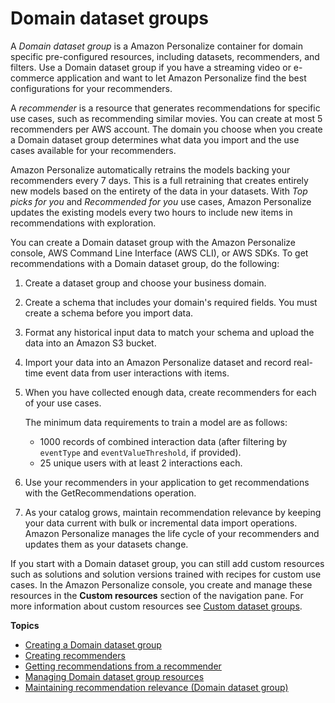 # Domain dataset groups<a name="domain-dataset-groups"></a>

 A *Domain dataset group* is a Amazon Personalize container for domain specific pre\-configured resources, including datasets, recommenders, and filters\. Use a Domain dataset group if you have a streaming video or e\-commerce application and want to let Amazon Personalize find the best configurations for your recommenders\. 

A *recommender* is a resource that generates recommendations for specific use cases, such as recommending similar movies\. You can create at most 5 recommenders per AWS account\. The domain you choose when you create a Domain dataset group determines what data you import and the use cases available for your recommenders\. 

 Amazon Personalize automatically retrains the models backing your recommenders every 7 days\. This is a full retraining that creates entirely new models based on the entirety of the data in your datasets\. With *Top picks for you* and *Recommended for you* use cases, Amazon Personalize updates the existing models every two hours to include new items in recommendations with exploration\. 

You can create a Domain dataset group with the Amazon Personalize console, AWS Command Line Interface \(AWS CLI\), or AWS SDKs\. To get recommendations with a Domain dataset group, do the following: 

1. Create a dataset group and choose your business domain\.

1.  Create a schema that includes your domain's required fields\. You must create a schema before you import data\. 

1.  Format any historical input data to match your schema and upload the data into an Amazon S3 bucket\. 

1.  Import your data into an Amazon Personalize dataset and record real\-time event data from user interactions with items\. 

1. When you have collected enough data, create recommenders for each of your use cases\.

    The minimum data requirements to train a model are as follows: 
   +  1000 records of combined interaction data \(after filtering by `eventType` and `eventValueThreshold`, if provided\)\.
   +  25 unique users with at least 2 interactions each\. 

1. Use your recommenders in your application to get recommendations with the GetRecommendations operation\.

1. As your catalog grows, maintain recommendation relevance by keeping your data current with bulk or incremental data import operations\. Amazon Personalize manages the life cycle of your recommenders and updates them as your datasets change\. 

 If you start with a Domain dataset group, you can still add custom resources such as solutions and solution versions trained with recipes for custom use cases\. In the Amazon Personalize console, you create and manage these resources in the **Custom resources** section of the navigation pane\. For more information about custom resources see [Custom dataset groups](custom-dataset-groups.md)\. 

**Topics**
+ [Creating a Domain dataset group](create-domain-dataset-group.md)
+ [Creating recommenders](creating-recommenders.md)
+ [Getting recommendations from a recommender](domain-dsg-recommendations.md)
+ [Managing Domain dataset group resources](managing-domain-resources.md)
+ [Maintaining recommendation relevance \(Domain dataset group\)](maintaining-relevance-domain.md)